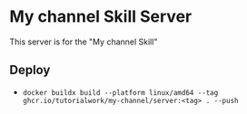 # My channel Skill Server

This server is for the "My channel Skill"

## Deploy

- ``docker buildx build --platform linux/amd64 --tag ghcr.io/tutorialwork/my-channel/server:<tag> . --push``